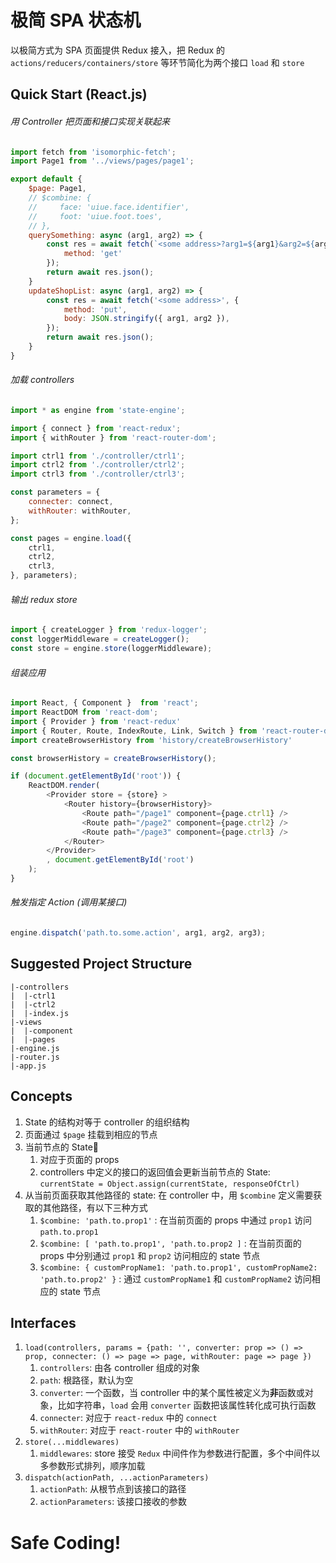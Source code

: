 # 极简 SPA 状态机
以极简方式为 SPA 页面提供 Redux 接入，把 Redux 的 `actions/reducers/containers/store` 等环节简化为两个接口 `load` 和 `store`

## Quick Start (React.js)
###### 用 Controller 把页面和接口实现关联起来
```javascript
import fetch from 'isomorphic-fetch';
import Page1 from '../views/pages/page1';

export default {
    $page: Page1,
    // $combine: { 
    //     face: 'uiue.face.identifier', 
    //     foot: 'uiue.foot.toes', 
    // },
    querySomething: async (arg1, arg2) => {
        const res = await fetch(`<some address>?arg1=${arg1}&arg2=${arg2}`, {
            method: 'get'
        });
        return await res.json();
    }
    updateShopList: async (arg1, arg2) => {
        const res = await fetch('<some address>', {
            method: 'put',
            body: JSON.stringify({ arg1, arg2 }),
        });
        return await res.json();
    }
}
```
###### 加载 controllers
```javascript
import * as engine from 'state-engine';

import { connect } from 'react-redux';
import { withRouter } from 'react-router-dom';

import ctrl1 from './controller/ctrl1';
import ctrl2 from './controller/ctrl2';
import ctrl3 from './controller/ctrl3';

const parameters = {
    connecter: connect,
    withRouter: withRouter,
};

const pages = engine.load({
    ctrl1,
    ctrl2,
    ctrl3,
}, parameters);
```
###### 输出 redux store
```javascript
import { createLogger } from 'redux-logger';
const loggerMiddleware = createLogger();
const store = engine.store(loggerMiddleware);
```
###### 组装应用
```javascript
import React, { Component }  from 'react';
import ReactDOM from 'react-dom';
import { Provider } from 'react-redux'
import { Router, Route, IndexRoute, Link, Switch } from 'react-router-dom'
import createBrowserHistory from 'history/createBrowserHistory'

const browserHistory = createBrowserHistory();

if (document.getElementById('root')) {
    ReactDOM.render(
        <Provider store = {store} >
            <Router history={browserHistory}>
                <Route path="/page1" component={page.ctrl1} />
                <Route path="/page2" component={page.ctrl2} />
                <Route path="/page3" component={page.ctrl3} />
            </Router>
        </Provider>
        , document.getElementById('root')
    );
}

```
###### 触发指定 Action (调用某接口)
```javascript
engine.dispatch('path.to.some.action', arg1, arg2, arg3);
```
## Suggested Project Structure
```
|-controllers
|  |-ctrl1
|  |-ctrl2
|  |-index.js
|-views
|  |-component
|  |-pages
|-engine.js
|-router.js
|-app.js
```
## Concepts
1. State 的结构对等于 controller 的组织结构
1. 页面通过 `$page` 挂载到相应的节点
1. 当前节点的 State
    1. 对应于页面的 props
    1. controllers 中定义的接口的返回值会更新当前节点的 State: `currentState = Object.assign(currentState, responseOfCtrl)`
1. 从当前页面获取其他路径的 state: 在 controller 中，用 `$combine` 定义需要获取的其他路径，有以下三种方式
    1. `$combine: 'path.to.prop1'` : 在当前页面的 props 中通过 `prop1` 访问 `path.to.prop1`
    1. `$combine: [ 'path.to.prop1', 'path.to.prop2 ]` : 在当前页面的 props 中分别通过 `prop1` 和 `prop2` 访问相应的 state 节点
    1. `$combine: { customPropName1: 'path.to.prop1', customPropName2: 'path.to.prop2' }` : 通过 `customPropName1` 和 `customPropName2` 访问相应的 state 节点
## Interfaces
1. `load(controllers, params = {path: '', converter: prop => () => prop, connecter: () => page => page, withRouter: page => page })`
    1. `controllers`: 由各 controller 组成的对象
    1. `path`: 根路径，默认为空
    1. `converter`: 一个函数，当 controller 中的某个属性被定义为**非**函数或对象，比如字符串，`load` 会用 `converter` 函数把该属性转化成可执行函数
    1. `connecter`: 对应于 `react-redux` 中的 `connect`
    1. `withRouter`: 对应于 `react-router` 中的 `withRouter`
1. `store(...middlewares)`
    1. `middlewares`: store 接受 `Redux` 中间件作为参数进行配置，多个中间件以多参数形式排列，顺序加载
1. `dispatch(actionPath, ...actionParameters)`
    1. `actionPath`: 从根节点到该接口的路径
    1. `actionParameters`: 该接口接收的参数


# Safe Coding!